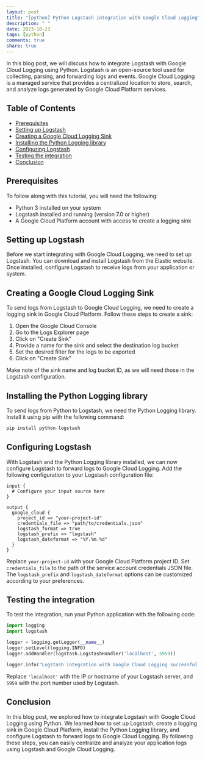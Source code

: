 ```yaml
---
layout: post
title: "[python] Python Logstash integration with Google Cloud Logging"
description: " "
date: 2023-10-23
tags: [python]
comments: true
share: true
---
```


In this blog post, we will discuss how to integrate Logstash with Google Cloud Logging using Python. Logstash is an open-source tool used for collecting, parsing, and forwarding logs and events. Google Cloud Logging is a managed service that provides a centralized location to store, search, and analyze logs generated by Google Cloud Platform services.

## Table of Contents
- [Prerequisites](#prerequisites)
- [Setting up Logstash](#setting-up-logstash)
- [Creating a Google Cloud Logging Sink](#creating-a-google-cloud-logging-sink)
- [Installing the Python Logging library](#installing-the-python-logging-library)
- [Configuring Logstash](#configuring-logstash)
- [Testing the integration](#testing-the-integration)
- [Conclusion](#conclusion)

## Prerequisites
To follow along with this tutorial, you will need the following:
- Python 3 installed on your system
- Logstash installed and running (version 7.0 or higher)
- A Google Cloud Platform account with access to create a logging sink

## Setting up Logstash
Before we start integrating with Google Cloud Logging, we need to set up Logstash. You can download and install Logstash from the Elastic website. Once installed, configure Logstash to receive logs from your application or system.

## Creating a Google Cloud Logging Sink
To send logs from Logstash to Google Cloud Logging, we need to create a logging sink in Google Cloud Platform. Follow these steps to create a sink:

1. Open the Google Cloud Console
2. Go to the Logs Explorer page
3. Click on "Create Sink"
4. Provide a name for the sink and select the destination log bucket
5. Set the desired filter for the logs to be exported
6. Click on "Create Sink"

Make note of the sink name and log bucket ID, as we will need those in the Logstash configuration.

## Installing the Python Logging library
To send logs from Python to Logstash, we need the Python Logging library. Install it using pip with the following command:

```python
pip install python-logstash
```

## Configuring Logstash
With Logstash and the Python Logging library installed, we can now configure Logstash to forward logs to Google Cloud Logging. Add the following configuration to your Logstash configuration file:

```text
input {
  # Configure your input source here
}

output {
  google_cloud {
    project_id => "your-project-id"
    credentials_file => "path/to/credentials.json"
    logstash_format => true
    logstash_prefix => "logstash"
    logstash_dateformat => "%Y.%m.%d"
  }
}
```

Replace `your-project-id` with your Google Cloud Platform project ID. Set `credentials_file` to the path of the service account credentials JSON file. The `logstash_prefix` and `logstash_dateformat` options can be customized according to your preferences.

## Testing the integration
To test the integration, run your Python application with the following code:

```python
import logging
import logstash

logger = logging.getLogger(__name__)
logger.setLevel(logging.INFO)
logger.addHandler(logstash.LogstashHandler('localhost', 5959))

logger.info("Logstash integration with Google Cloud Logging successful!")
```

Replace `'localhost'` with the IP or hostname of your Logstash server, and `5959` with the port number used by Logstash.

## Conclusion
In this blog post, we explored how to integrate Logstash with Google Cloud Logging using Python. We learned how to set up Logstash, create a logging sink in Google Cloud Platform, install the Python Logging library, and configure Logstash to forward logs to Google Cloud Logging. By following these steps, you can easily centralize and analyze your application logs using Logstash and Google Cloud Logging.